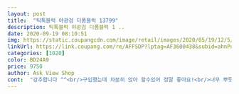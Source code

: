 ```yaml
---
layout: post 
title:  "틱톡블럭 야광검 디폼블럭 13799" 
description: 틱톡블럭 야광검 디폼블럭 1 ..
date: 2020-09-19 08:10:51 
img: https://static.coupangcdn.com/image/retail/images/2020/05/19/12/5/387b2b0b-d3a4-49f3-be48-c15673937866.jpg 
linkUrl: https://link.coupang.com/re/AFFSDP?lptag=AF3600438&subid=ahnPublicAsk&pageKey=1597092585&itemId=2728516124&vendorItemId=70718683200&traceid=V0-113-04be83820e11e0ff 
categories: [1020] 
color: BD24A9 
price: 9750 
author: Ask View Shop 
cont:  "강추합니다 ^^<br/>구입했는데 차분히 앉아 할수있어 정말 좋아요!<br/>너무 뿌듯해하네요 ^^<br/>밤까지 기다렸다가 야광검 보더니<br/>아들이 굉장히 좋아해요!<br/>아이 혼자서 뚝딱 만들었어요!<br/>야광.<br/>잘되고 엄청좋아했어요 길니가 짧은것같아 아이가 아쉬워했어요ㅎ<br/>야광도 잘되고 예뻐요.<br/>^^<br/>집콕하며 할수 있는걸 찾다가<br/>틱톡블록도 재밌게 만들고<br/>" 
---
```

